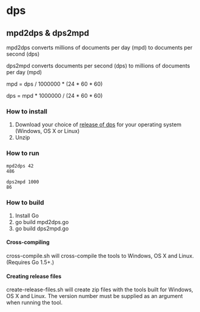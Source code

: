 # dps

## mpd2dps & dps2mpd

mpd2dps converts millions of documents per day (mpd) to documents per second (dps)

dps2mpd converts documents per second (dps) to millions of documents per day (mpd)

mpd = dps / 1000000 * (24 * 60 * 60)

dps = mpd * 1000000 / (24 * 60 * 60)

### How to install

1. Download your choice of [release of dps](https://github.com/patrikerdes/dps/releases) for your operating system (Windows, OS X or Linux)
2. Unzip

### How to run

	mpd2dps 42
	486

	dps2mpd 1000
	86

### How to build

1. Install Go
2. go build mpd2dps.go
3. go build dps2mpd.go

#### Cross-compiling
cross-compile.sh will cross-compile the tools to Windows, OS X and Linux. (Requires Go 1.5+.)

#### Creating release files
create-release-files.sh will create zip files with the tools built for Windows, OS X and Linux. The version number must be supplied as an argument when running the tool.
